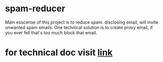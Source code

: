 # spam-reducer

Main esscense of this project is to reduce spam. disclosing email, will invite unwanted spam emails.
One technical solution is to create proxy email, if you ever fell that's too much block that email.

# for technical doc visit [link](doc.md)
